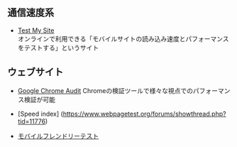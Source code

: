 ## 通信速度系

- [Test My Site](https://webtan.impress.co.jp/e/2017/07/04/26217)  
オンラインで利用できる「モバイルサイトの読み込み速度とパフォーマンスをテストする」というサイト  

## ウェブサイト

- [Google Chrome Audit](https://microcms.io/blog/check_page_performance/)
Chromeの検証ツールで様々な視点でのパフォーマンス検証が可能  

- [Speed index] (https://www.webpagetest.org/forums/showthread.php?tid=11776)

- [モバイルフレンドリーテスト](https://search.google.com/test/mobile-friendly)


